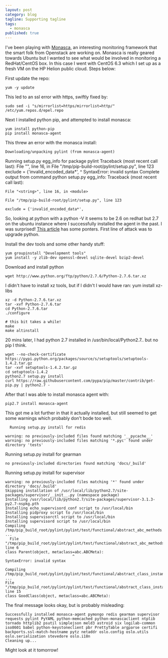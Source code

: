 ```yaml
---
layout: post
category: blog
tagline: Supporting tagline
tags: 
  - monasca
published: true
---
```

I've been playing with [Monasca](https://launchpad.net/monasca), an interesting monitoring framework that the smart folk from Openstack are working on.  Monasca is really geared towards Ubuntu but I wanted to see what would be involved in monitoring a RedHat/CentOS box.  In this case I went with CentOS 6.3 which I set up as a fresh VM on the HP Helion public cloud.  Steps below:

<!--more-->

First update the repo:

    yum -y update

This led to an ssl error with https, swiftly fixed by:

    sudo sed -i "s/mirrorlist=https/mirrorlist=http/" /etc/yum.repos.d/epel.repo

Next I installed python pip, and attempted to install monasca:

    yum install python-pip
    pip install monasca-agent

This threw an error with the monasca install:

    Downloading/unpacking pylint (from monasca-agent)
  Running setup.py egg_info for package pylint
    Traceback (most recent call last):
      File "<string>", line 16, in <module>
      File "/tmp/pip-build-root/pylint/setup.py", line 123
        exclude = {'invalid_encoded_data*',
                                          ^
    SyntaxError: invalid syntax
    Complete output from command python setup.py egg_info:
    Traceback (most recent call last):

    File "<string>", line 16, in <module>

    File "/tmp/pip-build-root/pylint/setup.py", line 123

    exclude = {'invalid_encoded_data*',

So, looking at python with a python -V it seems to be 2.6 on redhat but 2.7 on the ubuntu instance where I successfully installed the agent in the past.  I was surprised!  [This article](https://www.digitalocean.com/community/tutorials/how-to-set-up-python-2-7-6-and-3-3-3-on-centos-6-4) has some ponters. First line of attack was to upgrade python.  

Install the dev tools and some other handy stuff:

    yum groupinstall "Development tools"
    yum install -y zlib-dev openssl-devel sqlite-devel bzip2-devel

Download and install python

    wget http://www.python.org/ftp/python/2.7.6/Python-2.7.6.tar.xz

I didn't have to install xz tools, but if I didn't I would have ran: yum install xz-libs

    xz -d Python-2.7.6.tar.xz
    tar -xvf Python-2.7.6.tar
    cd Python-2.7.6.tar
    ./configure

    # this bit takes a while!
    make
    make altinstall

20 mins later, I had python 2.7 installed in /usr/bin/local/Python2.7.. but no pip I think.  

    wget --no-check-certificate https://pypi.python.org/packages/source/s/setuptools/setuptools-1.4.2.tar.gz
    tar -xvf setuptools-1.4.2.tar.gz    
    cd setuptools-1.4.2
    python2.7 setup.py install
    curl https://raw.githubusercontent.com/pypa/pip/master/contrib/get-pip.py | python2.7 -

After that I was able to install monasca agent with:

    pip2.7 install monasca-agent

This got me a lot further in that it actually installed, but still seemed to get some warnings which probably don't bode too well.  

      Running setup.py install for redis
    
    warning: no previously-included files found matching '__pycache__'
    warning: no previously-included files matching '*.pyc' found under directory 'tests'
  Running setup.py install for gearman
    
    no previously-included directories found matching 'docs/_build'
  Running setup.py install for supervisor
    
    warning: no previously-included files matching '*' found under directory 'docs/.build'
    Skipping installation of /usr/local/lib/python2.7/site-packages/supervisor/__init__.py (namespace package)
    Installing /usr/local/lib/python2.7/site-packages/supervisor-3.1.3-py2.7-nspkg.pth
    Installing echo_supervisord_conf script to /usr/local/bin
    Installing pidproxy script to /usr/local/bin
    Installing supervisorctl script to /usr/local/bin
    Installing supervisord script to /usr/local/bin
    Compiling /tmp/pip_build_root/pylint/pylint/test/functional/abstract_abc_methods.py ...
      File "/tmp/pip_build_root/pylint/pylint/test/functional/abstract_abc_methods.py", line 6
    class Parent(object, metaclass=abc.ABCMeta):
                                  ^
    SyntaxError: invalid syntax

    Compiling /tmp/pip_build_root/pylint/pylint/test/functional/abstract_class_instantiated_py2.py ...
    File "/tmp/pip_build_root/pylint/pylint/test/functional/abstract_class_instantiated_py2.py", line 15
    class GoodClass(object, metaclass=abc.ABCMeta):
                           
The final message looks okay, but is probably misleading:

    Successfully installed monasca-agent pymongo redis gearman supervisor requests pylint PyYAML python-memcached python-monascaclient ntplib tornado httplib2 psutil simplejson meld3 astroid six logilab-common iso8601 babel python-keystoneclient pbr PrettyTable argparse certifi backports.ssl-match-hostname pytz netaddr oslo.config oslo.utils oslo.serialization stevedore oslo.i18n
    Cleaning up...

Might look at it tomorrow!





